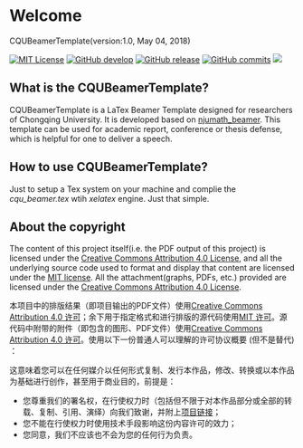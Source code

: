 # Welcome 
CQUBeamerTemplate(version:1.0, May 04, 2018)

[![MIT License](https://img.shields.io/badge/license-MIT-green.svg)](https://opensource.org/licenses/MIT) 
[![GitHub develop](https://img.shields.io/badge/Github-V1.0-519dd9.svg)](https://github.com/Godblesswz/CQUBeamerTemplate)
[![GitHub release](https://img.shields.io/badge/CTAN-V1.0-blue.svg)](https://ctan.org/pkg/cqubeamer)
[![GitHub commits](https://img.shields.io/badge/commits-1-519dd9.svg)](https://github.com/Godblesswz/CQUBeamerTemplate/issues)
![](https://img.shields.io/badge/language-Tex-orange.svg)

## What is the CQUBeamerTemplate?
CQUBeamerTemplate is a LaTex Beamer Template designed for researchers of Chongqing University. It is developed based on [njumath_beamer](https://github.com/YLiu1231/njumath_beamer). This template can be used for academic report, conference or thesis defense, which is helpful for one to deliver a speech.

## How to use CQUBeamerTemplate?
 
Just to setup a Tex system on your machine and complie the *cqu_beamer.tex* wtih *xelatex* engine. Just that simple.

## About the copyright
The content of this project itself(i.e. the PDF output of this project) is licensed under the [Creative Commons Attribution 4.0 License](https://creativecommons.org/licenses/by/4.0/), and all the underlying source code used to format and display that content are licensed under the [MIT license](https://opensource.org/licenses/MIT). All the attachment(graphs, PDFs, etc.) provided are licensed under the [Creative Commons Attribution 4.0 License](https://creativecommons.org/licenses/by/4.0/).

本项目中的排版结果（即项目输出的PDF文件）使用[Creative Commons Attribution 4.0 许可](https://creativecommons.org/licenses/by/4.0/)；余下用于指定格式和进行排版的源代码使用[MIT 许可](https://opensource.org/licenses/MIT)。源代码中附带的附件（即包含的图形、PDF文件）使用[Creative Commons Attribution 4.0 许可](https://creativecommons.org/licenses/by/4.0/)。使用以下一份普通人可以理解的许可协议概要 (但不是替代) ：

这意味着您可以在任何媒介以任何形式复制、发行本作品，修改、转换或以本作品为基础进行创作，甚至用于商业目的，前提是：
* 您尊重我们的署名权，在行使权力时（包括但不限于对本作品部分或全部的转载、复制、引用、演绎）向我们致谢，并附上[项目链接](https://github.com/Godblesswz/CQUBeamerTemplate)；
* 您不能在行使权力时使用技术手段影响这份内容许可的效力；
* 您同意，我们不应该也不会为您的任何行为负责。
